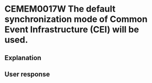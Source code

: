 # CEMEM0017W The default  synchronization mode of Common Event Infrastructure (CEI) will be used.

## Explanation

## User response
